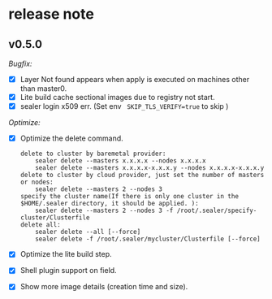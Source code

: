 # release note

## v0.5.0

*Bugfix:*

- [x] Layer Not found appears when apply is executed on machines other than master0.
- [x] Lite build cache sectional images due to registry not start.
- [x] sealer login x509 err. (Set env ` SKIP_TLS_VERIFY=true` to skip )

*Optimize:*

- [x] Optimize the delete command.

   ```shell
   delete to cluster by baremetal provider:
       sealer delete --masters x.x.x.x --nodes x.x.x.x
       sealer delete --masters x.x.x.x-x.x.x.y --nodes x.x.x.x-x.x.x.y
   delete to cluster by cloud provider, just set the number of masters or nodes:
       sealer delete --masters 2 --nodes 3
   specify the cluster name(If there is only one cluster in the $HOME/.sealer directory, it should be applied. ):
       sealer delete --masters 2 --nodes 3 -f /root/.sealer/specify-cluster/Clusterfile
   delete all:
       sealer delete --all [--force]
       sealer delete -f /root/.sealer/mycluster/Clusterfile [--force]
   ``` 

- [x] Optimize the lite build step.
- [x] Shell plugin support on field.
- [x] Show more image details (creation time and size).
